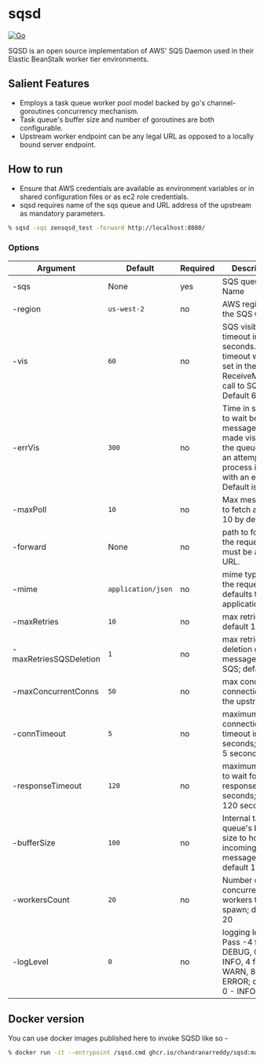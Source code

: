 # sqsd

[![Go](https://github.com/ChandraNarreddy/sqsd/actions/workflows/go.yml/badge.svg)](https://github.com/ChandraNarreddy/sqsd/actions/workflows/go.yml)

SQSD is an open source implementation of AWS' SQS Daemon used in their Elastic BeanStalk worker tier environments.

## Salient Features

* Employs a task queue worker pool model backed by go's channel-goroutines concurrency mechanism.
* Task queue's buffer size and number of goroutines are both configurable.
* Upstream worker endpoint can be any legal URL as opposed to a locally bound server endpoint.

## How to run

* Ensure that AWS credentials are available as environment variables or in shared configuration files or as ec2 role credentials.
* sqsd requires name of the sqs queue and URL address of the upstream as mandatory parameters.

```bash
% sqsd -sqs zensqsd_test -forward http://localhost:8080/
```

### Options

| **Argument**  |    **Default**     | **Required** |                                                   **Description**                                                    |
|---|--------------|------------------------|----------------------------------------------------------------------------------------------------------------------|
|  -sqs | None                              | yes           | SQS queue Name                                                                                                  |
| -region  | `us-west-2`                          | no                 | AWS region of the SQS Queue                                                                                       |
|  -vis | `60` | no           | SQS visibility timeout in seconds. This timeout will be set in the ReceiveMessage call to SQS. Default 60*1                                                                                 |
| -errVis  | `300`                                 | no          | Time in seconds to wait before a message is made visible in the queue after an attempt to process it fails with an error. Default is 300                                                                                                      |
| -maxPoll  | `10`                                 | no          | Max messages to fetch at once; 10 by default                                                                                                      |
| -forward  | None                                 | no          | path to forward the request, must be a valid URL.                                                                                                      |
| -mime  | `application/json`                                 | no          | mime type for the request; defaults to application/json.                                                                                                      |
|  -maxRetries | `10`                  | no           | max retries; default 10.                                                                      |
|  -maxRetriesSQSDeletion | `1`                            | no           | max retries for deletion of messages from SQS; default 1                                   |
|  -maxConcurrentConns | `50`                             | no           | max concurrent connections to the upstream                                                  |
|  -connTimeout | `5`                         | no           | maximum connection timeout in seconds; default 5 seconds.                                                                      |
| -responseTimeout | `120`                           | no          | maximum time to wait for response in seconds; default 120 seconds.                                                                                     |
| -bufferSize | `100`          | no           | Internal task queue's buffer size to hold incoming SQS messages; default 100.                                                                                                   |
| -workersCount  | `20`                        | no           | Number of concurrent workers to spawn; default 20                                                                  |
|  -logLevel | `0`                            | no           | logging level. Pass -4 for DEBUG, 0 for INFO, 4 for WARN, 8 for ERROR; default 0 - INFO.                                                                  |

## Docker version

You can use docker images published here to invoke SQSD like so -

```bash
% docker run -it --entrypoint /sqsd.cmd ghcr.io/chandranarreddy/sqsd:main -sqs <your_sqsq_name> -forward <your_upstream_worker_url>
```
